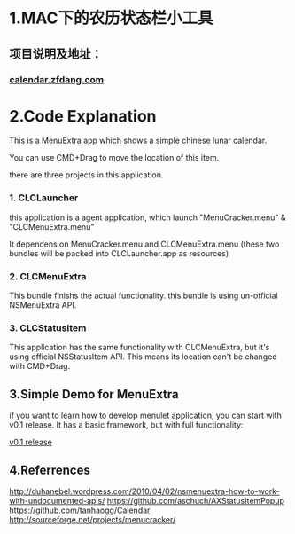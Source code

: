 # 1.MAC下的农历状态栏小工具
## 项目说明及地址：

### [calendar.zfdang.com](http://calendar.zfdang.com)

# 2.Code Explanation
This is a MenuExtra app which shows a simple chinese lunar calendar.

You can use CMD+Drag to move the location of this item.

there are three projects in this application.

### 1. CLCLauncher
this application is a agent application, which launch "MenuCracker.menu" & "CLCMenuExtra.menu"

It dependens on MenuCracker.menu and CLCMenuExtra.menu (these two bundles will be packed into CLCLauncher.app as resources)

### 2. CLCMenuExtra
This bundle finishs the actual functionality.
this bundle is using un-official NSMenuExtra API.

### 3. CLCStatusItem
This application has the same functionality with CLCMenuExtra, but it's using official NSStatusItem API. This means its location can't be changed with CMD+Drag.

## 3.Simple Demo for MenuExtra
if you want to learn how to develop menulet application, you can start with v0.1 release. It has a basic framework, but with full functionality:

[v0.1 release](https://github.com/zfdang/chinese-lunar-calendar-for-mac/releases)

## 4.Referrences
http://duhanebel.wordpress.com/2010/04/02/nsmenuextra-how-to-work-with-undocumented-apis/
https://github.com/aschuch/AXStatusItemPopup
https://github.com/tanhaogg/Calendar
http://sourceforge.net/projects/menucracker/

